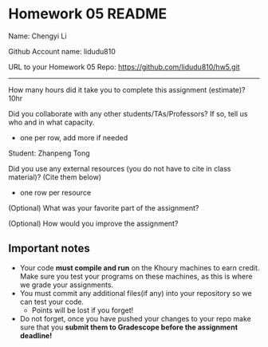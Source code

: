# Homework 05 README

Name: Chengyi Li

Github Account name: lidudu810

URL to your Homework 05 Repo: 
https://github.com/lidudu810/hw5.git

---

How many hours did it take you to complete this assignment (estimate)? 10hr

Did you collaborate with any other students/TAs/Professors? If so, tell us who and in what capacity.  
- one per row, add more if needed

Student: Zhanpeng Tong

Did you use any external resources (you do not have to cite in class material)? (Cite them below)  
- one row per resource


(Optional) What was your favorite part of the assignment? 

(Optional) How would you improve the assignment? 



## Important notes

* Your code **must compile and run** on the Khoury machines to earn credit. Make sure you test your programs on these machines, as this is where we grade your assignments.
* You must commit any additional files(if any) into your repository so we can test your code.
  * Points will be lost if you forget!
* Do not forget, once you have pushed your changes to your repo make sure that you **submit them to Gradescope before the assignment deadline!**

